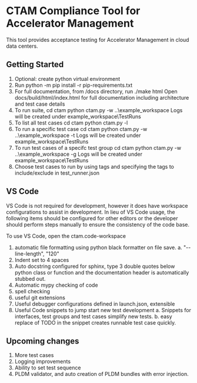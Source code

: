 # CTAM Compliance Tool for Accelerator Management

This tool provides acceptance testing for Accelerator Management in cloud data centers.

## Getting Started

1. Optional:  create python virtual environment
2. Run 
      python -m pip install -r pip-requirements.txt
3. For full documentation, from /docs directory, run 
      ./make html
      Open docs/build/html/index.html for full documentation including architecture and test case details
4. To run suite,
      cd ctam
      python ctam.py -w ..\example_workspace
      Logs will be created under example_workspace\TestRuns
5. To list all test cases 
      cd ctam
      python ctam.py -l
6. To run a specific test case 
      cd ctam
      python ctam.py -w ..\example_workspace -t <test case id>
      Logs will be created under example_workspace\TestRuns
7. To run test cases of a specifc test group
      cd ctam
      python ctam.py -w ..\example_workspace -g <test group name>
      Logs will be created under example_workspace\TestRuns
8. Choose test cases to run by using tags and specifying the tags to include/exclude in test_runner.json 



## VS Code

  VS Code is not required for development, however it does have workspace configurations to assist in development.
  In lieu of VS Code usage, the following items should be configured for other editors or the developer should perform
  steps manually to ensure the consistency of the code base.

  To use VS Code, open the ctam.code-workspace

  1. automatic file formatting using python black formatter on file save.
     a. "--line-length", "120"
  2. Indent set to 4 spaces
  3. Auto docstring configured for sphinx, type 3 double quotes below python class or function and the documentation header is automatically stubbed out.
  4. Automatic mypy checking of code
  5. spell checking
  6. useful git extensions
  7. Useful debugger configurations defined in launch.json,   extensible
  8. Useful Code snippets to jump start new test development
     a. Snippets for interfaces, test groups and test cases simplify new tests.
     b. easy replace of TODO in the snippet creates runnable test case quickly.

## Upcoming changes 

1. More test cases 
2. Logging improvements
3. Ability to set test sequence
4. PLDM validator, and auto creation of PLDM bundles with error injection.

